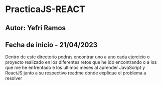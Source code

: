 # PracticaJS-REACT
## Autor: Yefri Ramos
## Fecha de inicio - 21/04/2023


Dentro de este directorio podrás encontrar uno a uno cada ejercicio o proyecto realizado en los diferentes retos que he ido encontrando o a los que me he enfrentado e los ultimos meses al aprender JavaScript y ReactJS junto a su respectivo readme donde explique el problema a resolver 
